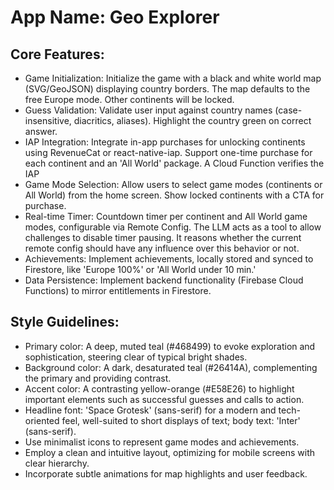 # **App Name**: Geo Explorer

## Core Features:

- Game Initialization: Initialize the game with a black and white world map (SVG/GeoJSON) displaying country borders. The map defaults to the free Europe mode. Other continents will be locked.
- Guess Validation: Validate user input against country names (case-insensitive, diacritics, aliases). Highlight the country green on correct answer.
- IAP Integration: Integrate in-app purchases for unlocking continents using RevenueCat or react-native-iap. Support one-time purchase for each continent and an 'All World' package. A Cloud Function verifies the IAP
- Game Mode Selection: Allow users to select game modes (continents or All World) from the home screen. Show locked continents with a CTA for purchase.
- Real-time Timer: Countdown timer per continent and All World game modes, configurable via Remote Config.  The LLM acts as a tool to allow challenges to disable timer pausing. It reasons whether the current remote config should have any influence over this behavior or not.
- Achievements: Implement achievements, locally stored and synced to Firestore, like 'Europe 100%' or 'All World under 10 min.'
- Data Persistence: Implement backend functionality (Firebase Cloud Functions) to mirror entitlements in Firestore.

## Style Guidelines:

- Primary color: A deep, muted teal (#468499) to evoke exploration and sophistication, steering clear of typical bright shades.
- Background color: A dark, desaturated teal (#26414A), complementing the primary and providing contrast.
- Accent color: A contrasting yellow-orange (#E58E26) to highlight important elements such as successful guesses and calls to action.
- Headline font: 'Space Grotesk' (sans-serif) for a modern and tech-oriented feel, well-suited to short displays of text; body text: 'Inter' (sans-serif).
- Use minimalist icons to represent game modes and achievements.
- Employ a clean and intuitive layout, optimizing for mobile screens with clear hierarchy.
- Incorporate subtle animations for map highlights and user feedback.
